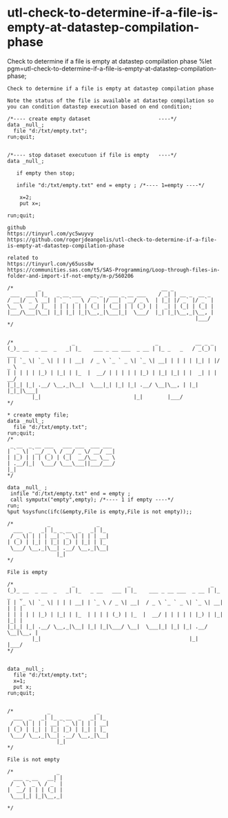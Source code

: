 # utl-check-to-determine-if-a-file-is-empty-at-datastep-compilation-phase
Check to determine if a file is empty at datastep compilation phase
    %let pgm=utl-check-to-determine-if-a-file-is-empty-at-datastep-compilation-phase;

    Check to determine if a file is empty at datastep compilation phase

    Note the status of the file is available at datastep compilation so
    you can condition datastep execution based on end condition;

    /*---- create empty dataset                      ----*/
    data _null_;
      file "d:/txt/empty.txt";
    run;quit;


    /*---- stop dataset executuon if file is empty   ----*/
    data _null_;

       if empty then stop;

       infile "d:/txt/empty.txt" end = empty ; /*---- 1=empty ----*/

        x=2;
        put x=;

    run;quit;

    github
    https://tinyurl.com/yc5wuyvy
    https://github.com/rogerjdeangelis/utl-check-to-determine-if-a-file-is-empty-at-datastep-compilation-phase

    related to
    https://tinyurl.com/y65uss8w
    https://communities.sas.com/t5/SAS-Programming/Loop-through-files-in-folder-and-import-if-not-empty/m-p/560206

    /*        _                                       __ _
     ___  ___| |_   _ __ ___   __ _  ___ _ __ ___    / _| | __ _  __ _
    / __|/ _ \ __| | `_ ` _ \ / _` |/ __| `__/ _ \  | |_| |/ _` |/ _` |
    \__ \  __/ |_  | | | | | | (_| | (__| | | (_) | |  _| | (_| | (_| |
    |___/\___|\__| |_| |_| |_|\__,_|\___|_|  \___/  |_| |_|\__,_|\__, |
                                                                 |___/
    */


    /*                   _                          _            __ _ _
    (_)_ __  _ __  _   _| |_    ___ _ __ ___  _ __ | |_ _   _   / _(_) | ___
    | | `_ \| `_ \| | | | __|  / _ \ `_ ` _ \| `_ \| __| | | | | |_| | |/ _ \
    | | | | | |_) | |_| | |_  |  __/ | | | | | |_) | |_| |_| | |  _| | |  __/
    |_|_| |_| .__/ \__,_|\__|  \___|_| |_| |_| .__/ \__|\__, | |_| |_|_|\___|
            |_|                              |_|        |___/
    */

    * create empty file;
    data _null_;
      file "d:/txt/empty.txt";
    run;quit;
    /*
     _ __  _ __ ___   ___ ___  ___ ___
    | `_ \| `__/ _ \ / __/ _ \/ __/ __|
    | |_) | | | (_) | (_|  __/\__ \__ \
    | .__/|_|  \___/ \___\___||___/___/
    |_|
    */

    data _null_ ;
     infile "d:/txt/empty.txt" end = empty ;
     call symputx("empty",empty); /*---- 1 if empty ----*/
    run;
    %put %sysfunc(ifc(&empty,File is empty,File is not empty));;

    /*           _               _
      ___  _   _| |_ _ __  _   _| |_
     / _ \| | | | __| `_ \| | | | __|
    | (_) | |_| | |_| |_) | |_| | |_
     \___/ \__,_|\__| .__/ \__,_|\__|
                    |_|
    */

    File is empty

    /*                   _                 _                          _
    (_)_ __  _ __  _   _| |_   _ __   ___ | |_    ___ _ __ ___  _ __ | |_ _   _
    | | `_ \| `_ \| | | | __| | `_ \ / _ \| __|  / _ \ `_ ` _ \| `_ \| __| | | |
    | | | | | |_) | |_| | |_  | | | | (_) | |_  |  __/ | | | | | |_) | |_| |_| |
    |_|_| |_| .__/ \__,_|\__| |_| |_|\___/ \__|  \___|_| |_| |_| .__/ \__|\__, |
            |_|                                                |_|        |___/
    */


    data _null_;
      file "d:/txt/empty.txt";
      x=1;
      put x;
    run;quit;


    /*           _               _
      ___  _   _| |_ _ __  _   _| |_
     / _ \| | | | __| `_ \| | | | __|
    | (_) | |_| | |_| |_) | |_| | |_
     \___/ \__,_|\__| .__/ \__,_|\__|
                    |_|
    */

    File is not empty

    /*              _
      ___ _ __   __| |
     / _ \ `_ \ / _` |
    |  __/ | | | (_| |
     \___|_| |_|\__,_|

    */
